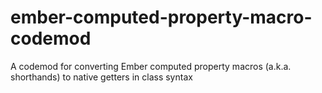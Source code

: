 # ember-computed-property-macro-codemod
A codemod for converting Ember computed property macros (a.k.a. shorthands) to native getters in class syntax
